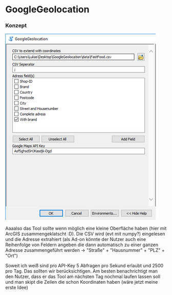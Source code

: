 # GoogleGeolocation

### Konzept
![Alt Text](https://github.com/lukasalexanderweber/GoogleGeolocation/blob/master/img/concept.PNG)

Aaaalso das Tool sollte wenn möglich eine kleine Oberfläche haben (hier mit ArcGIS zusammengeklatscht :D). Die CSV wird (evt mit numpy?) eingelesen und die Adresse extrahiert (als Ad-on könnte der Nutzer auch eine Reihenfolge von Feldern angeben die dann automatisch zu einer ganzen Adresse zusammengeführt werden -> "Straße" + "Hausnummer" + "PLZ" + "Ort")

Soweit ich weiß sind pro API-Key 5 Abfragen pro Sekund erlaubt und 2500 pro Tag. Das sollten wir berücksichtigen. Am besten benachrichtigt man den Nutzer, dass er das Tool am nächsten Tag nochmal laufen lassen soll und man skipt die Zeilen die schon Koordinaten haben (wäre jetzt meine erste Idee)
